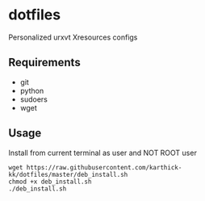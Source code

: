# dotfiles
Personalized urxvt Xresources configs

## Requirements 
* git 
* python
* sudoers
* wget
## Usage

Install from current terminal as user and NOT ROOT user

```
wget https://raw.githubusercontent.com/karthick-kk/dotfiles/master/deb_install.sh
chmod +x deb_install.sh
./deb_install.sh
```
